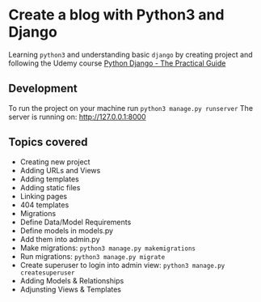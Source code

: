 # Create a blog with Python3 and Django

Learning `python3` and understanding basic `django` by creating project and following the Udemy course
[Python Django - The Practical Guide](https://www.udemy.com/course/python-django-the-practical-guide/)

## Development

To run the project on your machine run `python3 manage.py runserver`
The server is running on: http://127.0.0.1:8000


## Topics covered

- Creating new project
- Adding URLs and Views
- Adding templates
- Adding static files
- Linking pages
- 404 templates
- Migrations
- Define Data/Model Requirements
 - Define models in models.py
 - Add them into admin.py
 - Make migrations: `python3 manage.py makemigrations`
 - Run migrations: `python3 manage.py migrate`
 - Create superuser to login into admin view: `python3 manage.py createsuperuser`
- Adding Models & Relationships
- Adjunsting Views & Templates
